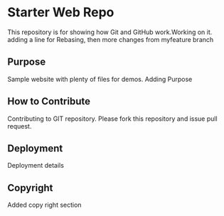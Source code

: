 # Starter Web Repo

This repository is for showing how Git and GitHub work.Working on it. adding a line for Rebasing, then more changes from myfeature branch

## Purpose

Sample website with plenty of files for demos.
Adding Purpose

## How to Contribute

Contributing to GIT repository.
Please fork this repository and issue pull request.

## Deployment

Deployment details

## Copyright

Added copy right section